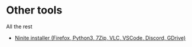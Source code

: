# Other tools

All the rest

- [Ninite installer (Firefox, Python3, 7Zip, VLC, VSCode, Discord, GDrive)](https://cdn.discordapp.com/attachments/1004819283496415282/1004819360919080962/ninite.exe)
